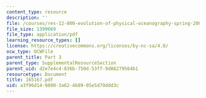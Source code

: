```yaml
---
content_type: resource
description: ''
file: /courses/res-12-000-evolution-of-physical-oceanography-spring-2007/a3f96d1498903a624b8905e5d79ddd3c_165167.pdf
file_size: 1399669
file_type: application/pdf
learning_resource_types: []
license: https://creativecommons.org/licenses/by-nc-sa/4.0/
ocw_type: OCWFile
parent_title: Part 3
parent_type: SupplementalResourceSection
parent_uid: d2e7e4c4-836b-750d-53ff-9d86279564b1
resourcetype: Document
title: 165167.pdf
uid: a3f96d14-9890-3a62-4b89-05e5d79ddd3c
---
```

